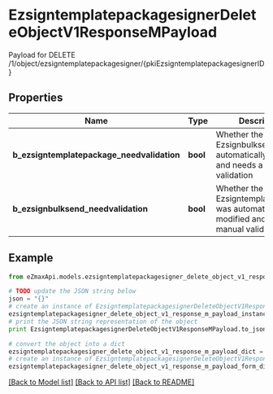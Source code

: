 # EzsigntemplatepackagesignerDeleteObjectV1ResponseMPayload

Payload for DELETE /1/object/ezsigntemplatepackagesigner/{pkiEzsigntemplatepackagesignerID}

## Properties

Name | Type | Description | Notes
------------ | ------------- | ------------- | -------------
**b_ezsigntemplatepackage_needvalidation** | **bool** | Whether the Ezsignbulksend was automatically modified and needs a manual validation | 
**b_ezsignbulksend_needvalidation** | **bool** | Whether the Ezsigntemplatepackage was automatically modified and needs a manual validation | 

## Example

```python
from eZmaxApi.models.ezsigntemplatepackagesigner_delete_object_v1_response_m_payload import EzsigntemplatepackagesignerDeleteObjectV1ResponseMPayload

# TODO update the JSON string below
json = "{}"
# create an instance of EzsigntemplatepackagesignerDeleteObjectV1ResponseMPayload from a JSON string
ezsigntemplatepackagesigner_delete_object_v1_response_m_payload_instance = EzsigntemplatepackagesignerDeleteObjectV1ResponseMPayload.from_json(json)
# print the JSON string representation of the object
print EzsigntemplatepackagesignerDeleteObjectV1ResponseMPayload.to_json()

# convert the object into a dict
ezsigntemplatepackagesigner_delete_object_v1_response_m_payload_dict = ezsigntemplatepackagesigner_delete_object_v1_response_m_payload_instance.to_dict()
# create an instance of EzsigntemplatepackagesignerDeleteObjectV1ResponseMPayload from a dict
ezsigntemplatepackagesigner_delete_object_v1_response_m_payload_form_dict = ezsigntemplatepackagesigner_delete_object_v1_response_m_payload.from_dict(ezsigntemplatepackagesigner_delete_object_v1_response_m_payload_dict)
```
[[Back to Model list]](../README.md#documentation-for-models) [[Back to API list]](../README.md#documentation-for-api-endpoints) [[Back to README]](../README.md)


